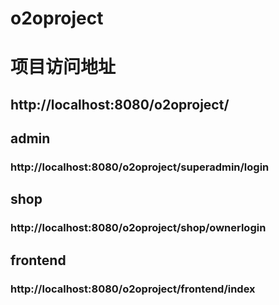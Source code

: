 # o2oproject

# 项目访问地址
## http://localhost:8080/o2oproject/



## admin
###  http://localhost:8080/o2oproject/superadmin/login

## shop
###  http://localhost:8080/o2oproject/shop/ownerlogin

## frontend
###  http://localhost:8080/o2oproject/frontend/index

